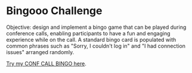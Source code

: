 # Bingooo Challenge

Objective: design and implement a bingo game that can be played during conference calls, enabling participants to have a fun and engaging experience while on the call. A standard bingo card is populated with common phrases such as "Sorry, I couldn't log in" and "I had connection issues" arranged randomly.

<a href="https://uuuuuvika.github.io/Bingooo/">Try my CONF CALL BINGO here</a>.
